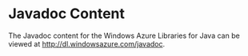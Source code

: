 <properties linkid="develop-java-javadocs" urlDisplayName="Javadocs" pageTitle="Javadocs - Windows Azure resources" metaKeywords="" description="Javadoc API reference for the Windows Azure SDK for Java." metaCanonical="" services="" documentationCenter="Java" title="Javadoc Content" authors=""  solutions="" writer="waltpo" manager="bjsmith" editor="mollybos"  />

# Javadoc Content

The Javadoc content for the Windows Azure Libraries for Java can be viewed at <http://dl.windowsazure.com/javadoc>.
